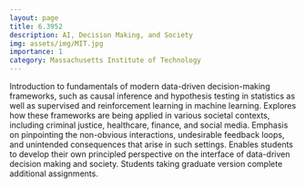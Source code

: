 ```yaml
---
layout: page
title: 6.3952
description: AI, Decision Making, and Society
img: assets/img/MIT.jpg
importance: 1
category: Massachusetts Institute of Technology
---
```


Introduction to fundamentals of modern data-driven decision-making frameworks, such as causal inference and hypothesis testing in statistics as well as supervised and reinforcement learning in machine learning. Explores how these frameworks are being applied in various societal contexts, including criminal justice, healthcare, finance, and social media. Emphasis on pinpointing the non-obvious interactions, undesirable feedback loops, and unintended consequences that arise in such settings. Enables students to develop their own principled perspective on the interface of data-driven decision making and society. Students taking graduate version complete additional assignments.